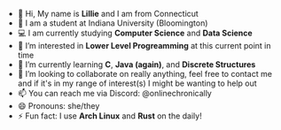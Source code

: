 - 👋 Hi, My name is **Lillie** and I am from Connecticut
- 🏫 I am a student at Indiana University (Bloomington)
- 💻 I am currently studying **Computer Science** and **Data Science**
- 👀 I’m interested in **Lower Level Progreamming** at this current point in time
- 🌱 I’m currently learning **C**, **Java (again)**, and **Discrete Structures**
- 💞️ I’m looking to collaborate on really anything, feel free to contact me and if it's in my range of interest(s) I might be wanting to help out
- 📫 You can reach me via Discord: @onlinechronically
- 😄 Pronouns: she/they
- ⚡ Fun fact: I use **Arch Linux** and **Rust** on the daily!
